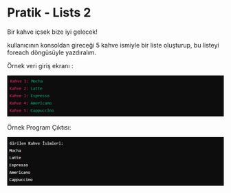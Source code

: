 # Pratik - Lists 2

Bir kahve içsek bize iyi gelecek!

kullanıcının konsoldan gireceği 5 kahve ismiyle bir liste oluşturup, bu listeyi foreach döngüsüyle yazdıralım.

Örnek veri giriş ekranı :

![image](ornek-veri-giris-ekrani.png)

Örnek Program Çıktısı:

![image](ornek-program-cikti.png)